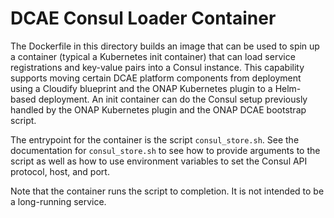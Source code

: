 # DCAE Consul Loader Container

The Dockerfile in this directory builds an image that can be used to spin up a container (typical a Kubernetes init container) that can load
service registrations and key-value pairs into a Consul instance.   This capability supports moving certain DCAE platform components from
deployment using a Cloudify blueprint and the ONAP Kubernetes plugin to a Helm-based deployment.  An init container can do the Consul
setup previously handled by the ONAP Kubernetes plugin and the ONAP DCAE bootstrap script.

The entrypoint for the container is the script `consul_store.sh`.  See the documentation for `consul_store.sh` to see how to provide arguments to the script
as well as how to use environment variables to set the Consul API protocol, host, and port.

Note that the container runs the script to completion.  It is not intended to be a long-running service.